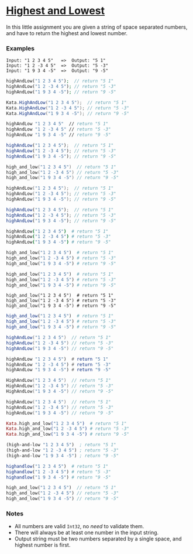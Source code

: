 # [Highest and Lowest](https://www.codewars.com/kata/554b4ac871d6813a03000035)

In this little assignment you are given a string of space separated numbers, and have to return the highest and lowest number.

### Examples

``` text
Input: "1 2 3 4 5"   =>  Output: "5 1"
Input: "1 2 -3 4 5"  =>  Output: "5 -3"
Input: "1 9 3 4 -5"  =>  Output: "9 -5"
```
```php
highAndLow("1 2 3 4 5");  // return "5 1"
highAndLow("1 2 -3 4 5"); // return "5 -3"
highAndLow("1 9 3 4 -5"); // return "9 -5"
```
```csharp
Kata.HighAndLow("1 2 3 4 5");  // return "5 1"
Kata.HighAndLow("1 2 -3 4 5"); // return "5 -3"
Kata.HighAndLow("1 9 3 4 -5"); // return "9 -5"
```
```fsharp
highAndLow "1 2 3 4 5"  // return "5 1"
highAndLow "1 2 -3 4 5" // return "5 -3"
highAndLow "1 9 3 4 -5" // return "9 -5"
```
```javascript
highAndLow("1 2 3 4 5");  // return "5 1"
highAndLow("1 2 -3 4 5"); // return "5 -3"
highAndLow("1 9 3 4 -5"); // return "9 -5"
```
```c
high_and_low("1 2 3 4 5")  // return "5 1"
high_and_low("1 2 -3 4 5") // return "5 -3"
high_and_low("1 9 3 4 -5") // return "9 -5"
```
```cpp
highAndLow("1 2 3 4 5");  // return "5 1"
highAndLow("1 2 -3 4 5"); // return "5 -3"
highAndLow("1 9 3 4 -5"); // return "9 -5"
```
```typescript
highAndLow("1 2 3 4 5");  // return "5 1"
highAndLow("1 2 -3 4 5"); // return "5 -3"
highAndLow("1 9 3 4 -5"); // return "9 -5"
```
```coffeescript
highAndLow("1 2 3 4 5")  # return "5 1"
highAndLow("1 2 -3 4 5") # return "5 -3"
highAndLow("1 9 3 4 -5") # return "9 -5"
```
```python
high_and_low("1 2 3 4 5")  # return "5 1"
high_and_low("1 2 -3 4 5") # return "5 -3"
high_and_low("1 9 3 4 -5") # return "9 -5"
```
```ruby
high_and_low("1 2 3 4 5")  # return "5 1"
high_and_low("1 2 -3 4 5") # return "5 -3"
high_and_low("1 9 3 4 -5") # return "9 -5"
```
```crystal
high_and_low("1 2 3 4 5")  # return "5 1"
high_and_low("1 2 -3 4 5") # return "5 -3"
high_and_low("1 9 3 4 -5") # return "9 -5"
```
```r
high_and_low("1 2 3 4 5")  # return "5 1"
high_and_low("1 2 -3 4 5") # return "5 -3"
high_and_low("1 9 3 4 -5") # return "9 -5"
```
```java
highAndLow("1 2 3 4 5")  // return "5 1"
highAndLow("1 2 -3 4 5") // return "5 -3"
highAndLow("1 9 3 4 -5") // return "9 -5"
```
```haskell
highAndLow "1 2 3 4 5")  # return "5 1"
highAndLow "1 2 -3 4 5") # return "5 -3"
highAndLow "1 9 3 4 -5") # return "9 -5"
```
```go
HighAndLow("1 2 3 4 5")  // return "5 1"
HighAndLow("1 2 -3 4 5") // return "5 -3"
HighAndLow("1 9 3 4 -5") // return "9 -5"
```
```kotlin
highAndLow("1 2 3 4 5")  // return "5 1"
highAndLow("1 2 -3 4 5") // return "5 -3"
highAndLow("1 9 3 4 -5") // return "9 -5"
```
```elixir
Kata.high_and_low("1 2 3 4 5")  # return "5 1"
Kata.high_and_low("1 2 -3 4 5") # return "5 -3"
Kata.high_and_low("1 9 3 4 -5") # return "9 -5"
```
```clojure
(high-and-low "1 2 3 4 5")  ; return "5 1"
(high-and-low "1 2 -3 4 5") ; return "5 -3"
(high-and-low "1 9 3 4 -5") ; return "9 -5"
```
```julia
highandlow("1 2 3 4 5")  # return "5 1"
highandlow("1 2 -3 4 5") # return "5 -3"
highandlow("1 9 3 4 -5") # return "9 -5"
```
```rust
high_and_low("1 2 3 4 5")  // return "5 1"
high_and_low("1 2 -3 4 5") // return "5 -3"
high_and_low("1 9 3 4 -5") // return "9 -5"
```

### Notes

- All numbers are valid ```Int32```, no *need* to validate them.
- There will always be at least one number in the input string.
- Output string must be two numbers separated by a single space, and highest number is first.
